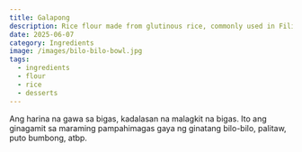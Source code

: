```yaml
---
title: Galapong
description: Rice flour made from glutinous rice, commonly used in Filipino desserts
date: 2025-06-07
category: Ingredients
image: /images/bilo-bilo-bowl.jpg
tags:
  - ingredients
  - flour
  - rice
  - desserts
---
```


Ang harina na gawa sa bigas, kadalasan na malagkit na bigas. Ito ang ginagamit sa maraming pampahimagas gaya ng ginatang bilo-bilo, palitaw, puto bumbong, atbp.
